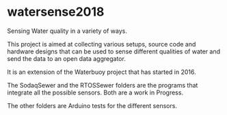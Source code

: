 # watersense2018
Sensing Water quality in a variety of ways.

This project is aimed at collecting various setups, source code and hardware designs that can be used
to sense different qualities of water and send the data to an open data aggregator.

It is an extension of the Waterbuoy project that has started in 2016.

The SodaqSewer and the RTOSSewer folders are the programs that integrate all the possible sensors. Both are a work in Progress.

The other folders are Arduino tests for the different sensors.
